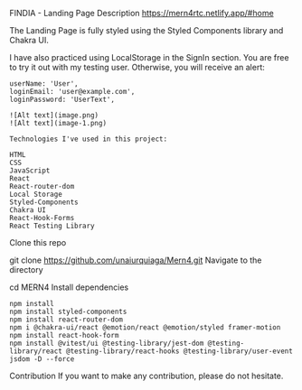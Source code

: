 FINDIA - Landing Page Description https://mern4rtc.netlify.app/#home

The Landing Page is fully styled using the Styled Components library and Chakra UI.

I have also practiced using LocalStorage in the SignIn section. You are free to try it out with my testing user. Otherwise, you will receive an alert:

    userName: 'User',
    loginEmail: 'user@example.com',
    loginPassword: 'UserText',

    ![Alt text](image.png)
    ![Alt text](image-1.png)

    Technologies I've used in this project:

    HTML
    CSS
    JavaScript
    React
    React-router-dom
    Local Storage
    Styled-Components
    Chakra UI
    React-Hook-Forms
    React Testing Library

Clone this repo

git clone https://github.com/unaiurquiaga/Mern4.git
Navigate to the directory

cd MERN4
Install dependencies

    npm install
    npm install styled-components
    npm install react-router-dom
    npm i @chakra-ui/react @emotion/react @emotion/styled framer-motion
    npm install react-hook-form
    npm install @vitest/ui @testing-library/jest-dom @testing-library/react @testing-library/react-hooks @testing-library/user-event jsdom -D --force

Contribution
If you want to make any contribution, please do not hesitate.
